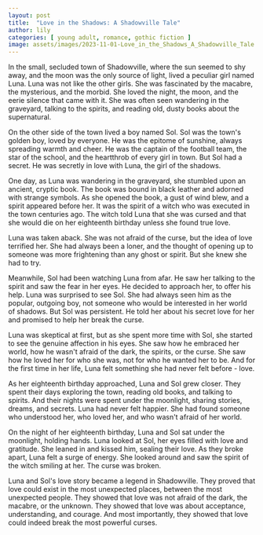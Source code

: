 ```yaml
---
layout: post
title:  "Love in the Shadows: A Shadowville Tale"
author: lily
categories: [ young adult, romance, gothic fiction ]
image: assets/images/2023-11-01-Love_in_the_Shadows_A_Shadowville_Tale.png
---
```


In the small, secluded town of Shadowville, where the sun seemed to shy away, and the moon was the only source of light, lived a peculiar girl named Luna. Luna was not like the other girls. She was fascinated by the macabre, the mysterious, and the morbid. She loved the night, the moon, and the eerie silence that came with it. She was often seen wandering in the graveyard, talking to the spirits, and reading old, dusty books about the supernatural.

On the other side of the town lived a boy named Sol. Sol was the town's golden boy, loved by everyone. He was the epitome of sunshine, always spreading warmth and cheer. He was the captain of the football team, the star of the school, and the heartthrob of every girl in town. But Sol had a secret. He was secretly in love with Luna, the girl of the shadows.

One day, as Luna was wandering in the graveyard, she stumbled upon an ancient, cryptic book. The book was bound in black leather and adorned with strange symbols. As she opened the book, a gust of wind blew, and a spirit appeared before her. It was the spirit of a witch who was executed in the town centuries ago. The witch told Luna that she was cursed and that she would die on her eighteenth birthday unless she found true love.

Luna was taken aback. She was not afraid of the curse, but the idea of love terrified her. She had always been a loner, and the thought of opening up to someone was more frightening than any ghost or spirit. But she knew she had to try.

Meanwhile, Sol had been watching Luna from afar. He saw her talking to the spirit and saw the fear in her eyes. He decided to approach her, to offer his help. Luna was surprised to see Sol. She had always seen him as the popular, outgoing boy, not someone who would be interested in her world of shadows. But Sol was persistent. He told her about his secret love for her and promised to help her break the curse.

Luna was skeptical at first, but as she spent more time with Sol, she started to see the genuine affection in his eyes. She saw how he embraced her world, how he wasn't afraid of the dark, the spirits, or the curse. She saw how he loved her for who she was, not for who he wanted her to be. And for the first time in her life, Luna felt something she had never felt before - love.

As her eighteenth birthday approached, Luna and Sol grew closer. They spent their days exploring the town, reading old books, and talking to spirits. And their nights were spent under the moonlight, sharing stories, dreams, and secrets. Luna had never felt happier. She had found someone who understood her, who loved her, and who wasn't afraid of her world.

On the night of her eighteenth birthday, Luna and Sol sat under the moonlight, holding hands. Luna looked at Sol, her eyes filled with love and gratitude. She leaned in and kissed him, sealing their love. As they broke apart, Luna felt a surge of energy. She looked around and saw the spirit of the witch smiling at her. The curse was broken.

Luna and Sol's love story became a legend in Shadowville. They proved that love could exist in the most unexpected places, between the most unexpected people. They showed that love was not afraid of the dark, the macabre, or the unknown. They showed that love was about acceptance, understanding, and courage. And most importantly, they showed that love could indeed break the most powerful curses.
